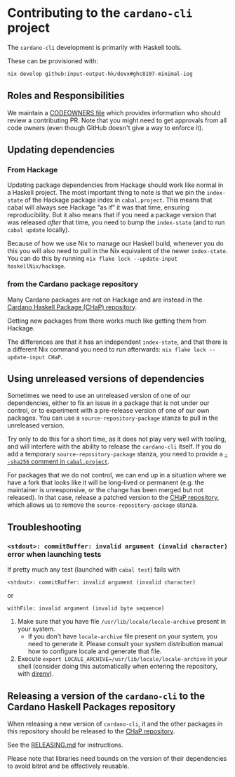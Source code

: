 # Contributing to the `cardano-cli` project

The `cardano-cli` development is primarily with Haskell tools.

These can be provisioned with:

```bash
nix develop github:input-output-hk/devx#ghc8107-minimal-iog
```

## Roles and Responsibilities
We maintain a [CODEOWNERS file](CODEOWNERS) which provides information who
should review a contributing PR.  Note that you might need to get approvals
from all code owners (even though GitHub doesn't give a way to enforce it).

## Updating dependencies

### From Hackage
Updating package dependencies from Hackage should work like normal in a Haskell project.
The most important thing to note is that we pin the `index-state` of the Hackage package index in `cabal.project`.
This means that cabal will always see Hackage “as if” it was that time, ensuring reproducibility.
But it also means that if you need a package version that was released *after* that time, you need to bump the `index-state` (and to run `cabal update` locally).

Because of how we use Nix to manage our Haskell build, whenever you do this you will also need to pull in the Nix equivalent of the newer `index-state`.
You can do this by running `nix flake lock --update-input haskellNix/hackage`.

### from the Cardano package repository
Many Cardano packages are not on Hackage and are instead in the [Cardano Haskell Package (CHaP) repository][CHaP].

Getting new packages from there works much like getting them from Hackage.

The differences are that it has an independent `index-state`, and that there is a different Nix command you need to run afterwards: `nix flake lock --update-input CHaP`.

## Using unreleased versions of dependencies
Sometimes we need to use an unreleased version of one of our dependencies, either to fix an issue in a package that is not under our control, or to experiment with a pre-release version of one of our own packages.
You can use a `source-repository-package` stanza to pull in the unreleased version.

Try only to do this for a short time, as it does not play very well with tooling, and will interfere with the ability to release the `cardano-cli` itself. If you do add a temporary `source-repository-package` stanza, you need to
provide a [`--sha256` comment in `cabal.project`](https://input-output-hk.github.io/haskell.nix/tutorials/source-repository-hashes.html#cabalproject).

For packages that we do not control, we can end up in a situation where we have a fork that looks like it will be long-lived or permanent (e.g. the maintainer is unresponsive, or the change has been merged but not released).
In that case, release a patched version to the [CHaP repository][CHaP], which allows us to remove the `source-repository-package` stanza.

## Troubleshooting

### `<stdout>: commitBuffer: invalid argument (invalid character)` error when launching tests
If pretty much any test (launched with `cabal test`) fails with
```
<stdout>: commitBuffer: invalid argument (invalid character)
```
or
```
withFile: invalid argument (invalid byte sequence)
```
1. Make sure that you have file `/usr/lib/locale/locale-archive` present in your system.
    * If you don't have `locale-archive` file present on your system, you need to generate it.
      Please consult your system distribution manual how to configure locale and generate that file.
1. Execute `export LOCALE_ARCHIVE=/usr/lib/locale/locale-archive` in your shell (consider doing this automatically when entering the repository, with [direnv](https://direnv.net/)).

## Releasing a version of the `cardano-cli` to the Cardano Haskell Packages repository

When releasing a new version of `cardano-cli`, it and the other packages in this repository should be released to the [CHaP repository][CHaP].

See the [RELEASING.md](RELEASING.md) for instructions.

Please note that libraries need bounds on the version of their dependencies to avoid bitrot and be effectively reusable.

[CHaP]: https://github.com/input-output-hk/cardano-haskell-packages
